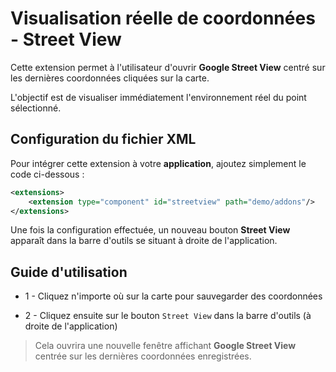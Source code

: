 # Visualisation réelle de coordonnées - Street View

Cette extension permet à l'utilisateur d'ouvrir **Google Street View** centré sur les dernières coordonnées cliquées sur la carte.

L'objectif est de visualiser immédiatement l'environnement réel du point sélectionné.

## Configuration du fichier XML

Pour intégrer cette extension à votre **application**, ajoutez simplement le code ci-dessous :

``` xml
<extensions>
    <extension type="component" id="streetview" path="demo/addons"/>
</extensions>
```

Une fois la configuration effectuée, un nouveau bouton **Street View** apparaît dans la barre d'outils se situant à droite de l'application.

## Guide d'utilisation

- 1 - Cliquez n'importe où sur la carte pour sauvegarder des coordonnées

- 2 - Cliquez ensuite sur le bouton `Street View` dans la barre d'outils (à droite de l'application)

> Cela ouvrira une nouvelle fenêtre affichant **Google Street View** centrée sur les dernières coordonnées enregistrées.
